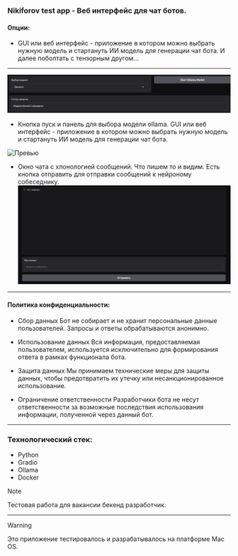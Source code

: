 ### Nikiforov test app - Веб интерфейс для чат ботов. 

#### Опции:
- GUI или веб интерфейс - приложение в котором можно выбрать нужную модель и стартануть ИИ модель для генерации чат бота. 
И далее поболтать с тензорным другом...

--- 

![Превью](pics/section-model.png)

- Кнопка пуск и панель для выбора модели ollama.
GUI или веб интерфейс - приложение в котором можно выбрать нужную модель и стартануть ИИ модель для генерации чат бота.


![Превью](pics/model-chooice.png)


- Окно чата с хлонологией сообщений. Что пишем то и видим. Есть кнопка отправить для отправки сообщений к нейроному собеседнику.
![Превью](pics/chat-window.png)



---

#### Политика конфиденциальности:

- Сбор данных
Бот не собирает и не хранит персональные данные пользователей. Запросы и ответы обрабатываются анонимно.

- Использование данных
Вся информация, предоставляемая пользователем, используется исключительно для формирования ответа в рамках функционала бота.

- Защита данных
Мы принимаем технические меры для защиты данных, чтобы предотвратить их утечку или несанкционированное использование.

- Ограничение ответственности
Разработчики бота не несут ответственности за возможные последствия использования информации, полученной через данный бот.


--- 
### Технологический стек:
- Python
- Gradio
- Ollama
- Docker


> [!NOTE]
> Тестовая работа для вакансии бекенд разработчик.


---

> [!WARNING]
> Это приложение тестировалось и разрабатывалось на платформе Mac OS.